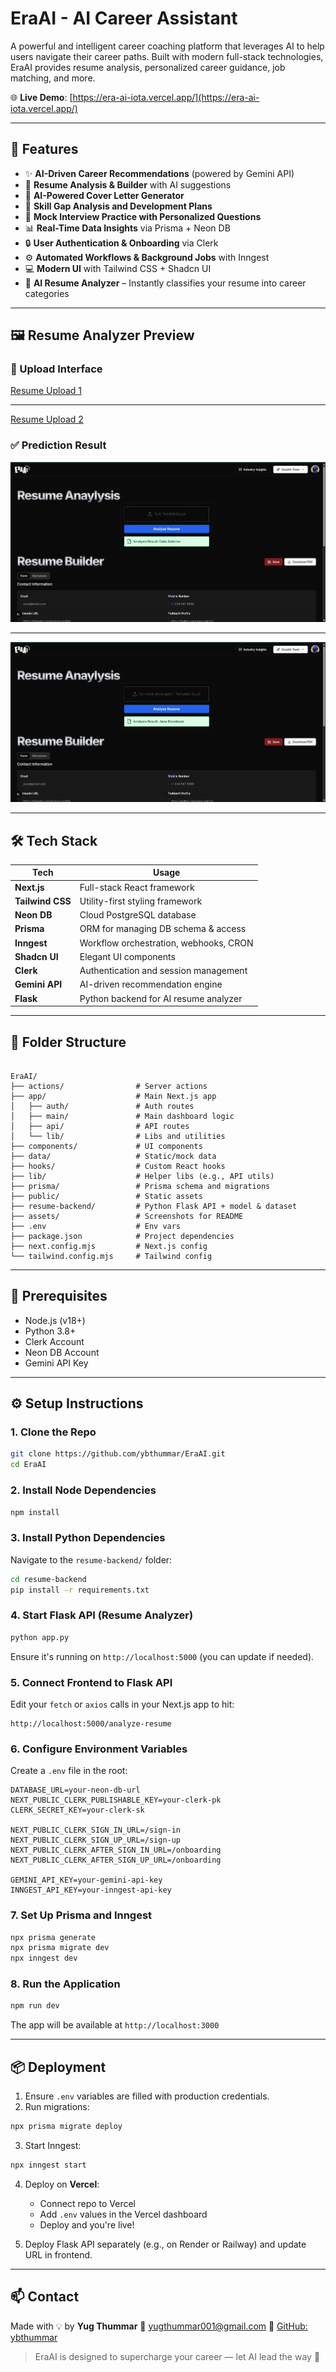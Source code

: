 # EraAI - AI Career Assistant

A powerful and intelligent career coaching platform that leverages AI to help users navigate their career paths. Built with modern full-stack technologies, EraAI provides resume analysis, personalized career guidance, job matching, and more.

🌐 **Live Demo**: [https://era-ai-iota.vercel.app/](https://era-ai-iota.vercel.app/)

---

## 🚀 Features

* ✨ **AI-Driven Career Recommendations** (powered by Gemini API)
* 📝 **Resume Analysis & Builder** with AI suggestions
* 📩 **AI-Powered Cover Letter Generator**
* 🎯 **Skill Gap Analysis and Development Plans**
* 🎤 **Mock Interview Practice with Personalized Questions**
* 📊 **Real-Time Data Insights** via Prisma + Neon DB
* 🔒 **User Authentication & Onboarding** via Clerk
* ⚙️ **Automated Workflows & Background Jobs** with Inngest
* 💻 **Modern UI** with Tailwind CSS + Shadcn UI
* 🧠 **AI Resume Analyzer** – Instantly classifies your resume into career categories

---

## 🖼️ Resume Analyzer Preview

### 📝 Upload Interface

[Resume Upload 1](assets/YUGTHUMMAR.pdf)

--- 

[Resume Upload 2](assets/FSWD.pdf)

### ✅ Prediction Result

![Prediction Result 1](./assets/1.png)

---

![Prediction Result 1](./assets/2.png)

---

## 🛠️ Tech Stack

| Tech             | Usage                                  |
| ---------------- | -------------------------------------- |
| **Next.js**      | Full-stack React framework             |
| **Tailwind CSS** | Utility-first styling framework        |
| **Neon DB**      | Cloud PostgreSQL database              |
| **Prisma**       | ORM for managing DB schema & access    |
| **Inngest**      | Workflow orchestration, webhooks, CRON |
| **Shadcn UI**    | Elegant UI components                  |
| **Clerk**        | Authentication and session management  |
| **Gemini API**   | AI-driven recommendation engine        |
| **Flask**        | Python backend for AI resume analyzer  |

---

## 📁 Folder Structure

```

EraAI/
├── actions/                # Server actions
├── app/                    # Main Next.js app
│   ├── auth/               # Auth routes
│   ├── main/               # Main dashboard logic
│   ├── api/                # API routes
│   └── lib/                # Libs and utilities
├── components/             # UI components
├── data/                   # Static/mock data
├── hooks/                  # Custom React hooks
├── lib/                    # Helper libs (e.g., API utils)
├── prisma/                 # Prisma schema and migrations
├── public/                 # Static assets
├── resume-backend/         # Python Flask API + model & dataset
├── assets/                 # Screenshots for README
├── .env                    # Env vars
├── package.json            # Project dependencies
├── next.config.mjs         # Next.js config
└── tailwind.config.mjs     # Tailwind config

````

---

## 🔑 Prerequisites

* Node.js (v18+)
* Python 3.8+
* Clerk Account
* Neon DB Account
* Gemini API Key

---

## ⚙️ Setup Instructions

### 1. Clone the Repo

```bash
git clone https://github.com/ybthummar/EraAI.git
cd EraAI
````

### 2. Install Node Dependencies

```bash
npm install
```

### 3. Install Python Dependencies

Navigate to the `resume-backend/` folder:

```bash
cd resume-backend
pip install -r requirements.txt
```

### 4. Start Flask API (Resume Analyzer)

```bash
python app.py
```

Ensure it's running on `http://localhost:5000` (you can update if needed).

### 5. Connect Frontend to Flask API

Edit your `fetch` or `axios` calls in your Next.js app to hit:

```
http://localhost:5000/analyze-resume
```

### 6. Configure Environment Variables

Create a `.env` file in the root:

```env
DATABASE_URL=your-neon-db-url
NEXT_PUBLIC_CLERK_PUBLISHABLE_KEY=your-clerk-pk
CLERK_SECRET_KEY=your-clerk-sk

NEXT_PUBLIC_CLERK_SIGN_IN_URL=/sign-in
NEXT_PUBLIC_CLERK_SIGN_UP_URL=/sign-up
NEXT_PUBLIC_CLERK_AFTER_SIGN_IN_URL=/onboarding
NEXT_PUBLIC_CLERK_AFTER_SIGN_UP_URL=/onboarding

GEMINI_API_KEY=your-gemini-api-key
INNGEST_API_KEY=your-inngest-api-key
```

### 7. Set Up Prisma and Inngest

```bash
npx prisma generate
npx prisma migrate dev
npx inngest dev
```

### 8. Run the Application

```bash
npm run dev
```

The app will be available at `http://localhost:3000`

---

## 📦 Deployment

1. Ensure `.env` variables are filled with production credentials.
2. Run migrations:

```bash
npx prisma migrate deploy
```

3. Start Inngest:

```bash
npx inngest start
```

4. Deploy on **Vercel**:

   * Connect repo to Vercel
   * Add `.env` values in the Vercel dashboard
   * Deploy and you're live!
5. Deploy Flask API separately (e.g., on Render or Railway) and update URL in frontend.

---

## 📫 Contact

Made with 💡 by **Yug Thummar**
📧 [yugthummar001@gmail.com](mailto:yugthummar001@gmail.com)
🔗 [GitHub: ybthummar](https://github.com/ybthummar)

> EraAI is designed to supercharge your career — let AI lead the way 🚀
